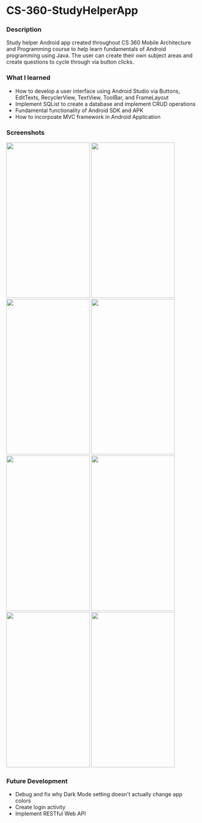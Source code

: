 # CS-360-StudyHelperApp

### Description
Study helper Android app created throughout CS 360 Mobile Architecture and Programming course to help learn fundamentals of Android programming using Java. The user can create their own subject areas and create questions to cycle through via button clicks. 

### What I learned
- How to develop a user interface using Android Studio via Buttons, EditTexts, RecyclerView, TextView, ToolBar, and FrameLayout
- Implement SQList to create a database and implement CRUD operations
- Fundamental functionality of Android SDK and APK 
- How to incorpoate MVC framework in Android Application 

### Screenshots
<p float="left">
  <img width="220" height="410" src="https://user-images.githubusercontent.com/73446624/113657270-9a571f00-966b-11eb-8057-3ed208385c96.png">
  <img width="220" height="410" src="https://user-images.githubusercontent.com/73446624/113658960-13a44100-966f-11eb-9bc4-99313ea8b1bd.png">
  <img width="220" height="410" src="https://user-images.githubusercontent.com/73446624/113657631-54e72180-966c-11eb-9565-8e20f1d6c2e7.png">
  <img width="220" height="410" src="https://user-images.githubusercontent.com/73446624/113659044-39314a80-966f-11eb-874c-724466eb4e56.png">
  <img width="220" height="410" src="https://user-images.githubusercontent.com/73446624/113659135-667df880-966f-11eb-90f9-c6e7db43dd6b.png">
  <img width="220" height="410" src="https://user-images.githubusercontent.com/73446624/113659177-78f83200-966f-11eb-9dc4-58bbacd8ae13.png">
  <img width="220" height="410" src="https://user-images.githubusercontent.com/73446624/113659242-99c08780-966f-11eb-9dc6-a2836c1a134b.png">
  <img width="220" height="410" src="https://user-images.githubusercontent.com/73446624/113659308-bd83cd80-966f-11eb-976a-a5fe55fadaf4.png">
</p>

### Future Development
- Debug and fix why Dark Mode setting doesn't actually change app colors
- Create login activity 
- Implement RESTful Web API
